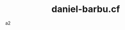 <head><link rel="icon" href="https://lh3.ggpht.com/u9ofV9e2diX3giScuXT46B4A0vxFw8tj5NzHQJVAqAKwL5b_o8CHnO-qiZZIZYHlTg=s180-rw"></head>

# <center>daniel-barbu.cf<center>

a2
